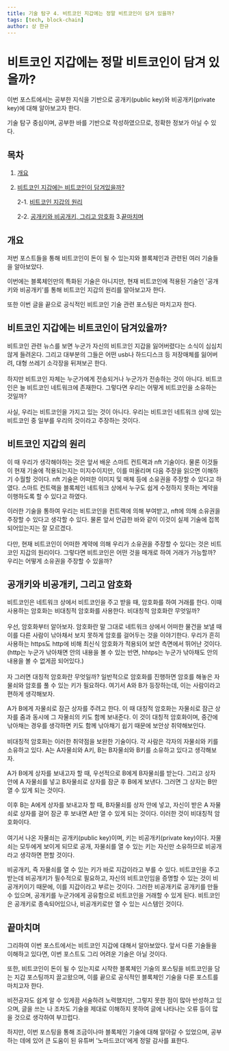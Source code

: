 ```yaml
---
title: 기술 탐구 4. 비트코인 지갑에는 정말 비트코인이 담겨 있을까?
tags: [tech, block-chain]
author: 상 한규
---
```

# 비트코인 지갑에는 정말 비트코인이 담겨 있을까?

이번 포스트에서는 공부한 지식을 기반으로 공개키(public key)와 비공개키(private key)에 대해 알아보고자 한다. 

기술 탐구 중심이며, 공부한 바를 기반으로 작성하였으므로, 정확한 정보가 아닐 수 있다.

## 목차

1. [개요](#개요)

2. [비트코인 지갑에는 비트코인이 담겨있을까?](#비트코인-지갑에는-비트코인이-담겨있을까)

    2-1. [비트코인 지갑의 원리](#비트코인-지갑의-원리)
    
    2-2. [공개키와 비공개키, 그리고 암호화](#공개키와-비공개키-그리고-암호화)
3.[끝마치며](#끝마치며)

## 개요
저번 포스트들을 통해 비트코인이 돈이 될 수 있는지와 블록체인과 관련된 여러 기술들을 알아보았다.

이번에는 블록체인만의 특화된 기술은 아니지만, 현재 비트코인에 적용된 기술인 '공개키와 비공개키'를 통해 비트코인 지갑의 원리를 알아보고자 한다.

또한 이번 글을 끝으로 공식적인 비트코인 기술 관련 포스팅은 마치고자 한다.

## 비트코인 지갑에는 비트코인이 담겨있을까?
비트코인 관련 뉴스를 보면 누군가 자신의 비트코인 지갑을 잃어버렸다는 소식이 심심치않게 들려온다. 그리고 대부분의 그들은 어떤 usb나 하드디스크 등 저장매체를 잃어버려, 대형 쓰레기 소각장을 뒤져보곤 한다. 
<br><br>
하지만 비트코인 자체는 누군가에게 전송되거나 누군가가 전송하는 것이 아니다. 비트코인은 늘 비트코인 네트워크에 존재한다. 그렇다면 우리는 어떻게 비트코인을 소유하는 것일까?
<br><br>
사실, 우리는 비트코인을 가지고 있는 것이 아니다. 우리는 비트코인 네트워크 상에 있는 비트코인 중 일부를 우리의 것이라고 주장하는 것이다.

## 비트코인 지갑의 원리
이 때 우리가 생각해야하는 것은 앞서 배운 스마트 컨트랙과 nft 기술이다. 물론 이것들이 현재 기술에 적용되는지는 미지수이지만, 이를 떠올리며 다음 주장을 읽으면 이해하기 수월할 것이다.
nft 기술은 어떠한 이미지 및 매체 등에 소유권을 주장할 수 있다고 하였다. 스마트 컨트랙을 블록체인 네트워크 상에서 누구도 쉽게 수정하지 못하는 계약을 이행하도록 할 수 있다고 하였다. 

이러한 기술을 통하여 우리는 비트코인을 컨트랙에 의해 부여받고, nft에 의해 소유권을 주장할 수 있다고 생각할 수 있다. 물론 앞서 언급한 바와 같이 이것이 실제 기술에 접목되어있는지는 잘 모르겠다.
<br><br>
다만, 현재 비트코인이 어떠한 계약에 의해 우리가 소유권을 주장할 수 있다는 것은 비트코인 지갑의 원리이다. 그렇다면 비트코인은 어떤 것을 매개로 하여 거래가 가능할까? 우리는 어떻게 소유권을 주장할 수 있을까?

## 공개키와 비공개키, 그리고 암호화
비트코인은 네트워크 상에서 비트코인을 주고 받을 때, 암호화를 하여 거래를 한다. 이때 사용하는 암호화는 비대칭적 암호화를 사용한다. 비대칭적 암호화란 무엇일까?
<br><br>
우선, 암호화부터 알아보자. 암호화란 말 그대로 네트워크 상에서 어떠한 물건을 보낼 때 이를 다른 사람이 낚아채서 보지 못하게 암호를 걸어두는 것을 이야기한다. 우리가 흔히 사용하는 https도 http에 비해 최신식 암호화가 적용되어 보안 측면에서 뛰어난 것이다. (http는 누군가 낚아채면 안의 내용을 볼 수 있는 반면, hhtps는 누군가 낚아채도 안의 내용을 볼 수 없게끔 되어있다.)
<br><br>
자 그러면 대칭적 암호화란 무엇일까? 일반적으로 암호화를 진행하면 암호를 해놓은 자물쇠와 암호를 풀 수 있는 키가 필요하다. 여기서 A와 B가 등장하는데, 이는 사람이라고 편하게 생각해보자. 

A가 B에게 자물쇠로 잠근 상자를 주려고 한다. 이 때 대칭적 암호화는 자물쇠로 잠근 상자를 줌과 동시에 그 자물쇠의 키도 함께 보내준다. 이 것이 대칭적 암호화이며, 중간에 낚아채는 경우를 생각하면 키도 함께 낚아채기 쉽기 때문에 보안상 취약해보인다. 
<br><br>
비대칭적 암호화는 이러한 취약점을 보완한 기술이다. 각 사람은 각자의 자물쇠와 키를 소유하고 있다. A는 A자물쇠와 A키, B는 B자물쇠와 B키를 소유하고 있다고 생각해보자. 

A가 B에게 상자를 보내고자 할 때, 우선적으로 B에게 B자물쇠를 받는다. 그리고 상자 안에 A 자물쇠를 넣고 B자물쇠로 상자를 잠군 후 B에게 보낸다. 그러면 그 상자는 B만 열 수 있게 되는 것이다. 

이후 B는 A에게 상자를 보내고자 할 때, B자물쇠를 상자 안에 넣고, 자신이 받은 A 자물쇠로 상자를 걸어 잠군 후 보내면 A만 열 수 있게 되는 것이다. 이러한 것이 비대칭적 암호화이다.
<br><br>
여기서 나온 자물쇠는 공개키(public key)이며, 키는 비공개키(private key)이다. 자물쇠는 모두에게 보이게 되므로 공개, 자물쇠를 열 수 있는 키는 자신만 소유하므로 비공개라고 생각하면 편할 것이다. 

비공개키, 즉 자물쇠를 열 수 있는 키가 바로 지갑이라고 부를 수 있다. 비트코인을 주고 받는데 비공개키가 필수적으로 필요하고, 자신의 비트코인임을 증명할 수 있는 것이 비공개키이기 때문에, 이를 지갑이라고 부르는 것이다. 그러한 비공개키로 공개키를 만들 수 있으며, 공개키를 누군가에게 공유함으로 비트코인을 거래할 수 있게 된다. 비트코인은 공개키로 종속되어있으나, 비공개키로만 열 수 있는 시스템인 것이다. 

## 끝마치며
그리하여 이번 포스트에서는 비트코인 지갑에 대해서 알아보았다. 앞서 다룬 기술들을 이해하고 있다면, 이번 포스트도 그리 어려운 기술은 아닐 것이다. 

또한, 비트코인이 돈이 될 수 있는지로 시작한 블록체인 기술의 포스팅을 비트코인을 담는 지갑 포스팅까지 끌고왔으며, 이를 끝으로 공식적인 블록체인 기술을 다룬 포스트를 마치고자 한다. 

비전공자도 쉽게 알 수 있게끔 서술하려 노력했지만, 그렇지 못한 점이 많아 반성하고 있으며, 글을 쓰는 나 조차도 기술을 제대로 이해하지 못하여 글에 나타나는 오류 등이 많을 것으로 생각하여 부끄럽다. 

하지만, 이번 포스팅을 통해 조금이나마 블록체인 기술에 대해 알아갈 수 있었으며, 공부하는 데에 있어 큰 도움이 된 유튜버 '노마드코더'에게 정말 감사를 표한다.
